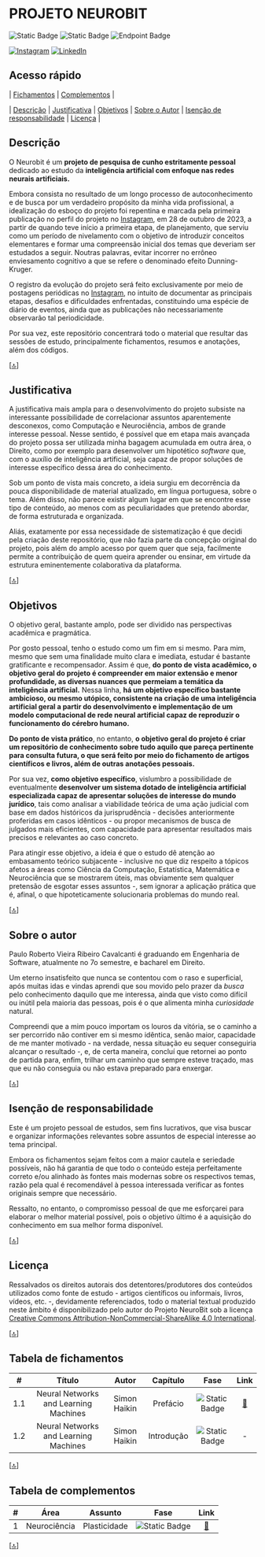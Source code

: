 # PROJETO NEUROBIT

![Static Badge](https://img.shields.io/badge/Fichamentos-0-5F9EA0?labelColor=grey)
![Static Badge](https://img.shields.io/badge/Material_complementar-0-5F9EA0?labelColor=grey)
![Endpoint Badge](https://img.shields.io/endpoint?url=https%3A%2F%2Fhits.dwyl.com%2Fpaulorobertovrc%2Fneurobit.svg%3Fstyle%3Dflat-square%26show%3Dunique&label=Visitantes&labelColor=grey&color=4682B4)

[![Instagram](https://img.shields.io/badge/Instagram-%23E4405F.svg?logo=Instagram&logoColor=white)](https://www.instagram.com/neurobitbr)
[![LinkedIn](https://img.shields.io/badge/LinkedIn-%230077B5.svg?logo=linkedin&logoColor=white)](https://www.linkedin.com/in/paulorobertovrc/)

## Acesso rápido

| [Fichamentos](#tabela-de-fichamentos) | [Complementos](#tabela-de-complementos) |

| [Descrição](#descrição) | [Justificativa](#justificativa) | [Objetivos](#objetivos) | [Sobre o Autor](#sobre-o-autor) | [Isenção de responsabilidade](#isenção-de-responsabilidade) | [Licença](#licença) |

## Descrição

O Neurobit é um **projeto de pesquisa de cunho estritamente pessoal** dedicado ao estudo da **inteligência artificial com enfoque nas redes neurais artificiais.**

Embora consista no resultado de um longo processo de autoconhecimento e de busca por um verdadeiro propósito da minha vida profissional, a idealização do esboço do projeto foi repentina e marcada pela primeira publicação no perfil do projeto no [Instagram](https://www.instagram.com/p/Cy9zF5bAcb2/?igsh=bTQ3d3YwOXRlNHZ6), em 28 de outubro de 2023, a partir de quando teve início a primeira etapa, de planejamento, que serviu como um período de nivelamento com o objetivo de introduzir conceitos elementares e formar uma compreensão inicial dos temas que deveriam ser estudados a seguir. Noutras palavras, evitar incorrer no errôneo enviesamento cognitivo a que se refere o denominado efeito Dunning-Kruger.

O registro da evolução do projeto será feito exclusivamente por meio de postagens periódicas no [Instagram](https://www.instagram.com/neurobitbr), no intuito de documentar as principais etapas, desafios e  dificuldades enfrentadas, constituindo uma espécie de diário de eventos, ainda que as publicações não necessariamente observarão tal periodicidade.

Por sua vez, este repositório concentrará todo o material que resultar das sessões de estudo, principalmente fichamentos, resumos e anotações, além dos códigos.

[[🔝](#acesso-rápido)]

## Justificativa

A justificativa mais ampla para o desenvolvimento do projeto subsiste na interessante possibilidade de correlacionar assuntos aparentemente desconexos, como Computação e Neurociência, ambos de grande interesse pessoal. Nesse sentido, é possível que em etapa mais avançada do projeto possa ser utilizada minha bagagem acumulada em outra área, o Direito, como por exemplo para desenvolver um hipotético *software* que, com o auxílio de inteligência artificial, seja capaz de propor soluções de interesse específico dessa área do conhecimento.

Sob um ponto de vista mais concreto, a ideia surgiu em decorrência da pouca disponibilidade de material atualizado, em língua portuguesa, sobre o tema. Além disso, não parece existir algum lugar em que se encontre esse tipo de conteúdo, ao menos com as peculiaridades que pretendo abordar, de forma estruturada e organizada.

Aliás, exatamente por essa necessidade de sistematização é que decidi pela criação deste repositório, que não fazia parte da concepção original do projeto, pois além do amplo acesso por quem quer que seja, facilmente permite a contribuição de quem queira aprender ou ensinar, em virtude da estrutura eminentemente colaborativa da plataforma.

[[🔝](#acesso-rápido)]

## Objetivos

O objetivo geral, bastante amplo, pode ser dividido nas perspectivas acadêmica e pragmática.

Por gosto pessoal, tenho o estudo como um fim em si mesmo. Para mim, mesmo que sem uma finalidade muito clara e imediata, estudar é bastante gratificante e recompensador. Assim é que, **do ponto de vista acadêmico, o objetivo geral do projeto é compreender em maior extensão e menor profundidade, as diversas nuances que permeiam a temática da inteligência artificial.** Nessa linha, **há um objetivo específico bastante ambicioso, ou mesmo utópico, consistente na criação de uma inteligência artificial geral a partir do desenvolvimento e implementação de um modelo computacional de rede neural artificial capaz de reproduzir o funcionamento do cérebro humano.**

**Do ponto de vista prático**, no entanto, **o objetivo geral do projeto é criar um repositório de conhecimento sobre tudo aquilo que pareça pertinente para consulta futura, o que será feito por meio do fichamento de artigos científicos e livros, além de outras anotações pessoais.** 

Por sua vez, **como objetivo específico**, vislumbro a possibilidade de eventualmente **desenvolver um sistema dotado de inteligência artificial especializada capaz de apresentar soluções de interesse do mundo jurídico**, tais como analisar a viabilidade teórica de uma ação judicial com base em dados históricos da jurisprudência - decisões anteriormente proferidas em casos idênticos - ou propor mecanismos de busca de julgados mais eficientes, com capacidade para apresentar resultados mais precisos e relevantes ao caso concreto.

Para atingir esse objetivo, a ideia é que o estudo dê atenção ao embasamento teórico subjacente - inclusive no que diz respeito a tópicos afetos a áreas como Ciência da Computação, Estatística, Matemática e Neurociência que se mostrarem úteis, mas obviamente sem qualquer pretensão de esgotar esses assuntos -, sem ignorar a aplicação prática que é, afinal, o que hipoteticamente solucionaria problemas do mundo real.

[[🔝](#acesso-rápido)]

## Sobre o autor

Paulo Roberto Vieira Ribeiro Cavalcanti é graduando em Engenharia de Software, atualmente no 7o semestre, e bacharel em Direito.

Um eterno insatisfeito que nunca se contentou com o raso e superficial, após muitas idas e vindas aprendi que sou movido pelo prazer da *busca* pelo conhecimento daquilo que me interessa, ainda que visto como difícil ou inútil pela maioria das pessoas, pois é o que alimenta minha *curiosidade* natural.

Compreendi que a mim pouco importam os louros da vitória, se o caminho a ser percorrido não contiver em si mesmo idêntica, senão maior, capacidade de me manter motivado - na verdade, nessa situação eu sequer conseguiria alcançar o resultado -, e, de certa maneira, concluí que retornei ao ponto de partida para, enfim, trilhar um caminho que sempre esteve traçado, mas que eu não conseguia ou não estava preparado para enxergar.

[[🔝](#acesso-rápido)]

## Isenção de responsabilidade

Este é um projeto pessoal de estudos, sem fins lucrativos, que visa buscar e organizar informações relevantes sobre assuntos de especial interesse ao tema principal.

Embora os fichamentos sejam feitos com a maior cautela e seriedade possíveis, não há garantia de que todo o conteúdo esteja perfeitamente correto e/ou alinhado às fontes mais modernas sobre os respectivos temas, razão pela qual é recomendável à pessoa interessada verificar as fontes originais sempre que necessário.

Ressalto, no entanto, o compromisso pessoal de que me esforçarei para elaborar o melhor material possível, pois o objetivo último é a aquisição do conhecimento em sua melhor forma disponível.

[[🔝](#acesso-rápido)]

## Licença

Ressalvados os direitos autorais dos detentores/produtores dos conteúdos utilizados como fonte de estudo - artigos científicos ou informais, livros, vídeos, etc. -, devidamente referenciados, todo o material textual produzido neste âmbito é disponibilizado pelo autor do Projeto NeuroBit sob a licença [Creative Commons Attribution-NonCommercial-ShareAlike 4.0 International](https://creativecommons.org/licenses/by-nc-sa/4.0/).

[[🔝](#acesso-rápido)]

## Tabela de fichamentos

| # | Título | Autor | Capítulo | Fase | Link |
| :---: | :---: | :---: | :---: | :---: | :---: |
1.1 | Neural Networks and Learning Machines | Simon Haikin |  Prefácio | ![Static Badge](https://img.shields.io/badge/Finalizado-grey) | [🔗](fichamentos/neural-networks-and-learning-machines-simon-haykin/__preface.md) |
1.2 | Neural Networks and Learning Machines | Simon Haikin | Introdução | ![Static Badge](https://img.shields.io/badge/Escrevendo-grey) | - |

[[🔝](#acesso-rápido)]

## Tabela de complementos

| # | Área | Assunto | Fase | Link |
| :---: | :---: | :---: | :---: | :---: |
1 | Neurociência | Plasticidade | ![Static Badge](https://img.shields.io/badge/Pesquisando-grey) | [🔗](./complementos/plasticidade.md) |

[[🔝](#acesso-rápido)]

</div>
